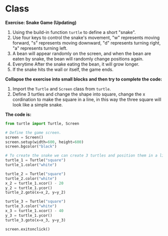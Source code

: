 # Class

**Exercise: Snake Game (Updating)**
1. Using the build-in function `turtle` to define a short "snake".
2. Use four keys to control the snake's movement, "w" represents moving forward, "s" represents moving downward, "d" represents turning right, "a" represents turning left.
3. A bean will appear randomly on the screen, and when the bean are eaten by snake, the bean will randomly change positions again.
4. Everytime After the snake eating the bean, it will grow longer.
5. If the snake hits the wall or itself, the game ends.

**Collapse the exercise into small blocks and then try to complete the code:**

1. Import the `Turtle` and `Screen` class from `turtle`.
2. Define 3 turtles and change the shape into square, change the x cordination to make the square in a line, in this way the three square will look like a simple snake.


**The code is:**
```py
from turtle import Turtle, Screen

# Define the game screen.
screen = Screen()
screen.setup(width=600, height=600)
screen.bgcolor("black")

# To create the snake we can create 3 turtles and position them in a line.
turtle_1 = Turtle("square")
turtle_1.color("white")

turtle_2 = Turtle("square")
turtle_2.color("white")
x_2 = turtle_1.xcor() - 20
y_2 = turtle_1.ycor()
turtle_2.goto(x=x_2, y=y_2)

turtle_3 = Turtle("square")
turtle_3.color("white")
x_3 = turtle_1.xcor() - 40
y_3 = turtle_1.ycor()
turtle_3.goto(x=x_3, y=y_3)

screen.exitonclick()

```
